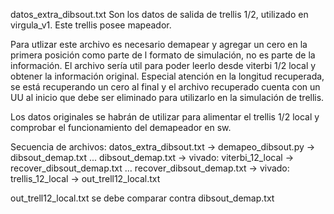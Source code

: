 datos_extra_dibsout.txt
Son los datos de salida de trellis 1/2, utilizado en virgula_v1. Este trellis posee mapeador.

Para utlizar este archivo es necesario demapear y agregar un cero en la primera posición como
parte de l formato de simulación, no es parte de la información.
El archivo sería util para poder leerlo desde viterbi 1/2 local y obtener la información
original. Especial atención en la longitud recuperada, se está recuperando un cero al final
y el archivo recuperado cuenta con un UU al inicio que debe ser eliminado para utilizarlo
en la simulación de trellis.

Los datos originales se habrán de utilizar para alimentar el trellis 1/2 local y comprobar
el funcionamiento del demapeador en sw.

Secuencia de archivos:
datos_extra_dibsout.txt     -> demapeo_dibsout.py       -> dibsout_demap.txt ...
dibsout_demap.txt           -> vivado: viterbi_12_local -> recover_dibsout_demap.txt ...
recover_dibsout_demap.txt   -> vivado: trellis_12_local -> out_trell12_local.txt

out_trell12_local.txt se debe comparar contra dibsout_demap.txt
